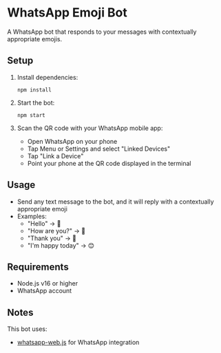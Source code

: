 # WhatsApp Emoji Bot

A WhatsApp bot that responds to your messages with contextually appropriate emojis.

## Setup

1. Install dependencies:
   ```
   npm install
   ```

2. Start the bot:
   ```
   npm start
   ```

3. Scan the QR code with your WhatsApp mobile app:
   - Open WhatsApp on your phone
   - Tap Menu or Settings and select "Linked Devices"
   - Tap "Link a Device"
   - Point your phone at the QR code displayed in the terminal

## Usage

- Send any text message to the bot, and it will reply with a contextually appropriate emoji
- Examples:
  - "Hello" → 👋
  - "How are you?" → 🤔
  - "Thank you" → 🙏
  - "I'm happy today" → 😊

## Requirements

- Node.js v16 or higher
- WhatsApp account

## Notes

This bot uses:
- [whatsapp-web.js](https://github.com/pedroslopez/whatsapp-web.js) for WhatsApp integration